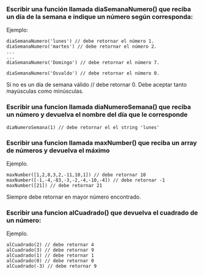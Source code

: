 ### Escribir una función llamada diaSemanaNumero() que reciba un día de la semana e indique un número según corresponda:

Ejemplo:
```
diaSemanaNumero('lunes') // debe retornar el número 1.
diaSemanaNumero('martes') // debe retornar el número 2.
...
...
diaSemanaNumero('Domingo') // debe retornar el número 7.

diaSemanaNumero('Osvaldo') // debe retornar el número 0.
```
Si no es un día de semana válido // debe retornar 0.
Debe aceptar tanto mayúsculas como minúsculas.

### Escribir una funcion llamada diaNumeroSemana() que reciba un número y devuelva el nombre del día que le corresponde 

```
diaNumeroSemana(1) // debe retornar el el string 'lunes' 
``` 

### Escribir una funcion llamada maxNumber() que reciba un array de números y devuelva el máximo
Ejemplo.
```
maxNumber([1,2,8,3,2,-11,10,1]) // debe retornar 10
maxNumber([-1,-4,-83,-3,-2,-4,-10,-4]) // debe retornar -1
maxNumber([21]) // debe retornar 21
```
Siempre debe retornar en mayor número encontrado.

### Escribir una funcion alCuadrado() que devuelva el cuadrado de un número:

Ejemplo.
```
alCuadrado(2) // debe retornar 4
alCuadrado(3) // debe retornar 9
alCuadrado(1) // debe retornar 1
alCuadrado(0) // debe retornar 0
alCuadrado(-3) // debe retornar 9

```

